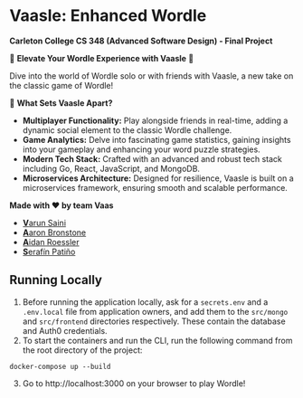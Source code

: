 # Vaasle: Enhanced Wordle 
**Carleton College CS 348 (Advanced Software Design) - Final Project**

🌟 **Elevate Your Wordle Experience with Vaasle** 🌟

Dive into the world of Wordle solo or with friends with Vaasle, a new take on the classic game of Wordle! 

🚀 **What Sets Vaasle Apart?**
- **Multiplayer Functionality:** Play alongside friends in real-time, adding a dynamic social element to the classic Wordle challenge.
- **Game Analytics:** Delve into fascinating game statistics, gaining insights into your gameplay and enhancing your word puzzle strategies.
- **Modern Tech Stack:** Crafted with an advanced and robust tech stack including Go, React, JavaScript, and MongoDB.
- **Microservices Architecture:** Designed for resilience, Vaasle is built on a microservices framework, ensuring smooth and scalable performance.


**Made with ❤️ by team Vaas**

- [**V**arun Saini](https://github.com/VarunSaini02)
- [**A**aron Bronstone](https://github.com/abronstone)
- [**A**idan Roessler](https://github.com/AidanRoessler)
- [**S**erafín Patiño](https://github.com/spatino1234)


## Running Locally
1. Before running the application locally, ask for a `secrets.env` and a `.env.local` file from application owners, and add them to the `src/mongo` and `src/frontend` directories respectively. These contain the database and Auth0 credentials.
2. To start the containers and run the CLI, run the following command from the root directory of the project:
```
docker-compose up --build
```
3. Go to http://localhost:3000 on your browser to play Wordle!